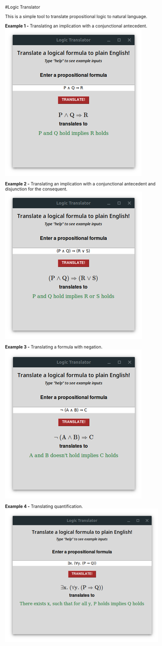 #Logic Translator

This is a simple tool to translate propositional logic to natural language.

**Example 1 -**  Translating an implication with a conjunctional antecedent.
![Alt text](images/example_1.png?raw=true "Title")

**Example 2 -**  Translating an implication with a conjunctional antecedent and disjunction for the consequent.
![Alt text](images/example_2.png?raw=true "Title")

**Example 3 -**  Translating a formula with negation.
![Alt text](images/negation_example.png?raw=true "Title")

**Example 4 -**  Translating quantification.
![Alt text](images/quantification.png?raw=true "Title")




